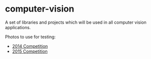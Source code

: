 computer-vision
===============

A set of libraries and projects which will be used in all computer vision applications.

Photos to use for testing:
* [2014 Competition](https://drive.google.com/open?id=0BySpWXvmBM4JWGhrZGk5UWNqNm8&authuser=0)
* [2015 Competition](https://drive.google.com/open?id=0B8ozhZojJMQbfnY0TkRZNlU1bU85Y0VXaUJsQ3E2Wk02Yld1dGlJWThiem8tNlVBQkxVdzA&authuser=1)
